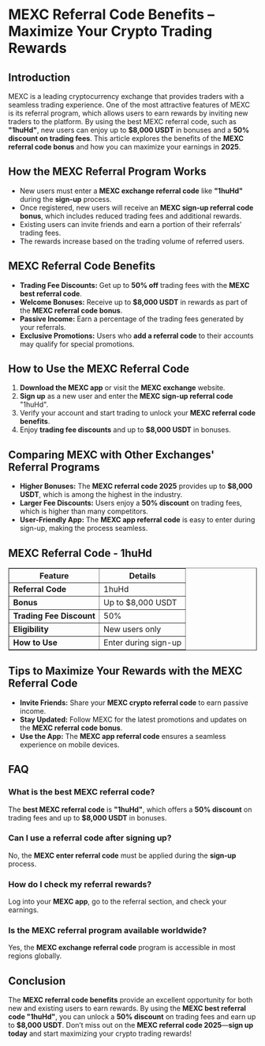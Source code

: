 <h1>MEXC Referral Code Benefits – Maximize Your Crypto Trading Rewards</h1>
<h2>Introduction</h2>
<p>MEXC is a leading cryptocurrency exchange that provides traders with a seamless trading experience. One of the most attractive features of MEXC is its referral program, which allows users to earn rewards by inviting new traders to the platform. By using the best MEXC referral code, such as <strong>"1huHd"</strong>, new users can enjoy up to <strong>$8,000 USDT</strong> in bonuses and a <strong>50% discount on trading fees</strong>. This article explores the benefits of the <strong>MEXC referral code bonus</strong> and how you can maximize your earnings in <strong>2025</strong>.</p>

<h2>How the MEXC Referral Program Works</h2>
<ul>
    <li>New users must enter a <strong>MEXC exchange referral code</strong> like <strong>"1huHd"</strong> during the <strong>sign-up</strong> process.</li>
    <li>Once registered, new users will receive an <strong>MEXC sign-up referral code bonus</strong>, which includes reduced trading fees and additional rewards.</li>
    <li>Existing users can invite friends and earn a portion of their referrals’ trading fees.</li>
    <li>The rewards increase based on the trading volume of referred users.</li>
</ul>

<h2>MEXC Referral Code Benefits</h2>
<ul>
    <li><strong>Trading Fee Discounts:</strong> Get up to <strong>50% off</strong> trading fees with the <strong>MEXC best referral code</strong>.</li>
    <li><strong>Welcome Bonuses:</strong> Receive up to <strong>$8,000 USDT</strong> in rewards as part of the <strong>MEXC referral code bonus</strong>.</li>
    <li><strong>Passive Income:</strong> Earn a percentage of the trading fees generated by your referrals.</li>
    <li><strong>Exclusive Promotions:</strong> Users who <strong>add a referral code</strong> to their accounts may qualify for special promotions.</li>
</ul>

<h2>How to Use the MEXC Referral Code</h2>
<ol>
    <li><strong>Download the MEXC app</strong> or visit the <strong>MEXC exchange</strong> website.</li>
    <li><strong>Sign up</strong> as a new user and enter the <strong>MEXC sign-up referral code</strong> "1huHd".</li>
    <li>Verify your account and start trading to unlock your <strong>MEXC referral code benefits</strong>.</li>
    <li>Enjoy <strong>trading fee discounts</strong> and up to <strong>$8,000 USDT</strong> in bonuses.</li>
</ol>

<h2>Comparing MEXC with Other Exchanges' Referral Programs</h2>
<ul>
    <li><strong>Higher Bonuses:</strong> The <strong>MEXC referral code 2025</strong> provides up to <strong>$8,000 USDT</strong>, which is among the highest in the industry.</li>
    <li><strong>Larger Fee Discounts:</strong> Users enjoy a <strong>50% discount</strong> on trading fees, which is higher than many competitors.</li>
    <li><strong>User-Friendly App:</strong> The <strong>MEXC app referral code</strong> is easy to enter during sign-up, making the process seamless.</li>
</ul>

<h2>MEXC Referral Code - 1huHd</h2>
<table border="1">
    <tr>
        <th>Feature</th>
        <th>Details</th>
    </tr>
    <tr>
        <td><strong>Referral Code</strong></td>
        <td>1huHd</td>
    </tr>
    <tr>
        <td><strong>Bonus</strong></td>
        <td>Up to $8,000 USDT</td>
    </tr>
    <tr>
        <td><strong>Trading Fee Discount</strong></td>
        <td>50%</td>
    </tr>
    <tr>
        <td><strong>Eligibility</strong></td>
        <td>New users only</td>
    </tr>
    <tr>
        <td><strong>How to Use</strong></td>
        <td>Enter during sign-up</td>
    </tr>
</table>

<h2>Tips to Maximize Your Rewards with the MEXC Referral Code</h2>
<ul>
    <li><strong>Invite Friends:</strong> Share your <strong>MEXC crypto referral code</strong> to earn passive income.</li>
    <li><strong>Stay Updated:</strong> Follow MEXC for the latest promotions and updates on the <strong>MEXC referral code bonus</strong>.</li>
    <li><strong>Use the App:</strong> The <strong>MEXC app referral code</strong> ensures a seamless experience on mobile devices.</li>
</ul>

<h2>FAQ</h2>
<h3>What is the best MEXC referral code?</h3>
<p>The <strong>best MEXC referral code</strong> is <strong>"1huHd"</strong>, which offers a <strong>50% discount</strong> on trading fees and up to <strong>$8,000 USDT</strong> in bonuses.</p>

<h3>Can I use a referral code after signing up?</h3>
<p>No, the <strong>MEXC enter referral code</strong> must be applied during the <strong>sign-up</strong> process.</p>

<h3>How do I check my referral rewards?</h3>
<p>Log into your <strong>MEXC app</strong>, go to the referral section, and check your earnings.</p>

<h3>Is the MEXC referral program available worldwide?</h3>
<p>Yes, the <strong>MEXC exchange referral code</strong> program is accessible in most regions globally.</p>

<h2>Conclusion</h2>
<p>The <strong>MEXC referral code benefits</strong> provide an excellent opportunity for both new and existing users to earn rewards. By using the <strong>MEXC best referral code "1huHd"</strong>, you can unlock a <strong>50% discount</strong> on trading fees and earn up to <strong>$8,000 USDT</strong>. Don’t miss out on the <strong>MEXC referral code 2025</strong>—<strong>sign up today</strong> and start maximizing your crypto trading rewards!</p>
